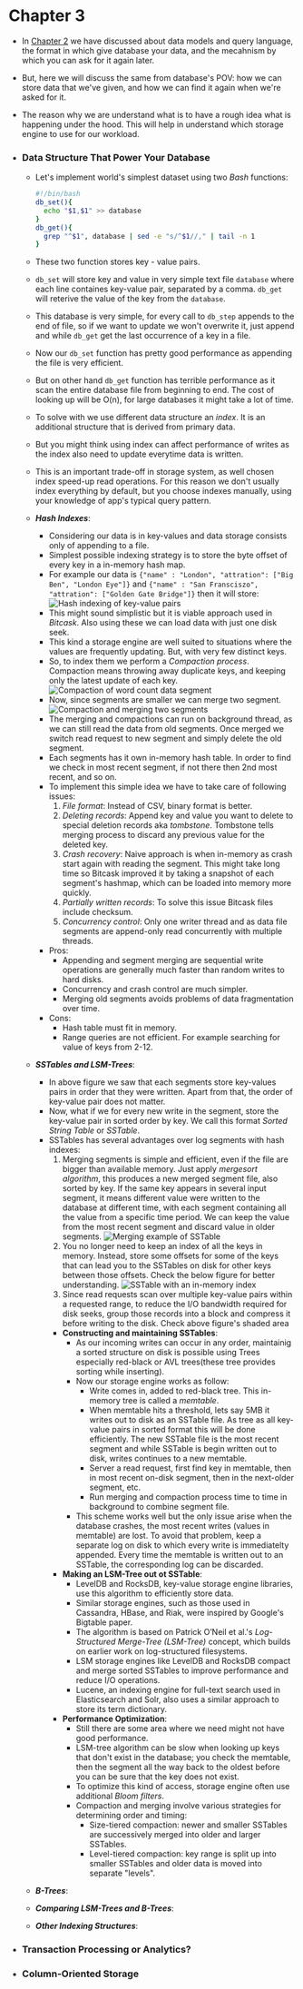 # Chapter 3

- In [Chapter 2](./Chapter2) we have discussed about data models and query language, the format in which give database your data, and the mecahnism by which you can ask for it again later.
- But, here we will discuss the same from database's POV: how we can store data that we've given, and how we can find it again when we're asked for it.
- The reason why we are understand what is to have a rough idea what is happening under the hood. This will help in understand which storage engine to use for our workload.

- ### **Data Structure That Power Your Database**

  - Let's implement world's simplest dataset using two _Bash_ functions:

    ```bash
    #!/bin/bash
    db_set(){
      echo "$1,$1" >> database
    }
    db_get(){
      grep "^$1", database | sed -e "s/^$1//," | tail -n 1
    }
    ```

  - These two function stores key - value pairs.
  - `db_set` will store key and value in very simple text file `database` where each line containes key-value pair, separated by a comma. `db_get` will reterive the value of the key from the `database`.
  - This database is very simple, for every call to `db_step` appends to the end of file, so if we want to update we won't overwrite it, just append and while `db_get` get the last occurrence of a key in a file.
  - Now our `db_set` function has pretty good performance as appending the file is very efficient.
  - But on other hand `db_get` function has terrible performance as it scan the entire database file from beginning to end. The cost of looking up will be O(n), for large databases it might take a lot of time.
  - To solve with we use different data structure an _index_. It is an additional structure that is derived from primary data.
  - But you might think using index can affect performance of writes as the index also need to update everytime data is written.
  - This is an important trade-off in storage system, as well chosen index speed-up read operations. For this reason we don't usually index everything by default, but you choose indexes manually, using your knowledge of app's typical query pattern.
  - **_Hash Indexes_**:
    - Considering our data is in key-values and data storage consists only of appending to a file.
    - Simplest possible indexing strategy is to store the byte offset of every key in a in-memory hash map.
    - For example our data is `{"name" : "London", "attration": ["Big Ben", "London Eye"]}` and `{"name" : "San Fransciszo", "attration": ["Golden Gate Bridge"]}` then it will store:
      ![Hash indexing of key-value pairs](imgs/hash_index_1.png)
    - This might sound simplistic but it is viable approach used in _Bitcask_. Also using these we can load data with just one disk seek.
    - This kind a storage engine are well suited to situations where the values are frequently updating. But, with very few distinct keys.
    - So, to index them we perform a _Compaction process_. Compaction means throwing away duplicate keys, and keeping only the latest update of each key.
      ![Compaction of word count data segment](imgs/hash_index_2.png)
    - Now, since segments are smaller we can merge two segment.
      ![Compaction and merging two segments](imgs/hash_index_3.png)
    - The merging and compactions can run on background thread, as we can still read the data from old segments. Once merged we switch read request to new segment and simply delete the old segment.
    - Each segments has it own in-memory hash table. In order to find we check in most recent segment, if not there then 2nd most recent, and so on.
    - To implement this simple idea we have to take care of following issues:
      1. _File format_: Instead of CSV, binary format is better.
      2. _Deleting records_: Append key and value you want to delete to special deletion records aka _tombstone_. Tombstone tells merging process to discard any previous value for the deleted key.
      3. _Crash recovery_: Naive approach is when in-memory as crash start again with reading the segment. This might take long time so Bitcask improved it by taking a snapshot of each segment's hashmap, which can be loaded into memory more quickly.
      4. _Partially written records_: To solve this issue Bitcask files include checksum.
      5. _Concurrency control_: Only one writer thread and as data file segments are append-only read concurrently with multiple threads.
    - Pros:
      - Appending and segment merging are sequential write operations are generally much faster than random writes to hard disks.
      - Concurrency and crash control are much simpler.
      - Merging old segments avoids problems of data fragmentation over time.
    - Cons:
      - Hash table must fit in memory.
      - Range queries are not efficient. For example searching for value of keys from 2-12.
  - **_SSTables and LSM-Trees_**:

    - In above figure we saw that each segments store key-values pairs in order that they were written. Apart from that, the order of key-value pair does not matter.
    - Now, what if we for every new write in the segment, store the key-value pair in sorted order by key. We call this format _Sorted String Table_ or _SSTable_.
    - SSTables has several advantages over log segments with hash indexes:
      1. Merging segments is simple and efficient, even if the file are bigger than available memory. Just apply _mergesort algorithm_, this produces a new merged segment file, also sorted by key. If the same key appears in several input segment, it means different value were written to the database at different time, with each segment containing all the value from a specific time period. We can keep the value from the most recent segment and discard value in older segments.
         ![Merging example of SSTable](imgs/sstable_merge.png)
      2. You no longer need to keep an index of all the keys in memory. Instead, store some offsets for some of the keys that can lead you to the SSTables on disk for other keys between those offsets. Check the below figure for better understanding.
         ![SSTable with an in-memory index](imgs/sstable_with_index.png)
      3. Since read requests scan over multiple key-value pairs within a requested range, to reduce the I/O bandwidth required for disk seeks, group those records into a block and compress it before writing to the disk. Check above figure's shaded area
      - **Constructing and maintaining SSTables**:
        - As our incoming writes can occur in any order, maintainig a sorted structure on disk is possible using Trees especially red-black or AVL trees(these tree provides sorting while inserting).
        - Now our storage engine works as follow:
          - Write comes in, added to red-black tree. This in-memory tree is called a _memtable_.
          - When memtable hits a threshold, lets say 5MB it writes out to disk as an SSTable file. As tree as all key-value pairs in sorted format this will be done efficiently. The new SSTable file is the most recent segment and while SSTable is begin written out to disk, writes continues to a new memtable.
          - Server a read request, first find key in memtable, then in most recent on-disk segment, then in the next-older segment, etc.
          - Run merging and compaction process time to time in background to combine segment file.
        - This scheme works well but the only issue arise when the database crashes, the most recent writes (values in memtable) are lost. To avoid that problem, keep a separate log on disk to which every write is immediatelty appended. Every time the memtable is written out to an SSTable, the corresponding log can be discarded.
      - **Making an LSM-Tree out ot SSTable**:
        - LevelDB and RocksDB, key-value storage engine libraries, use this algorithm to efficiently store data.
        - Similar storage engines, such as those used in Cassandra, HBase, and Riak, were inspired by Google's Bigtable paper.
        - The algorithm is based on Patrick O’Neil et al.'s _Log-Structured Merge-Tree (LSM-Tree)_ concept, which builds on earlier work on log-structured filesystems.
        - LSM storage engines like LevelDB and RocksDB compact and merge sorted SSTables to improve performance and reduce I/O operations.
        - Lucene, an indexing engine for full-text search used in Elasticsearch and Solr, also uses a similar approach to store its term dictionary.
      - **Performance Optimization**:
        - Still there are some area where we need might not have good performance.
        - LSM-tree algorithm can be slow when looking up keys that don't exist in the database; you check the memtable, then the segment all the way back to the oldest before you can be sure that the key does not exist.
        - To optimize this kind of access, storage engine often use additional _Bloom filters_.
        - Compaction and merging involve various strategies for determining order and timing:
          - Size-tiered compaction: newer and smaller SSTables are successively merged into older and larger SSTables.
          - Level-tiered compaction: key range is split up into smaller SSTables and older data is moved into separate "levels".

  - **_B-Trees_**:
  - **_Comparing LSM-Trees and B-Trees_**:
  - **_Other Indexing Structures_**:

- ### **Transaction Processing or Analytics?**

- ### **Column-Oriented Storage**
